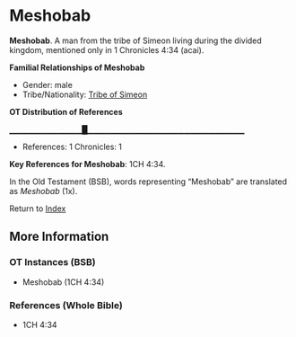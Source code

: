 # Meshobab
**Meshobab**. 
A man from the tribe of Simeon living during the divided kingdom, mentioned only in 1 Chronicles 4:34 (acai). 




**Familial Relationships of Meshobab**


* Gender: male
* Tribe/Nationality: [Tribe of Simeon](../../../groups/md/acai/Simeon.md)


**OT Distribution of References**

▁▁▁▁▁▁▁▁▁▁▁▁█▁▁▁▁▁▁▁▁▁▁▁▁▁▁▁▁▁▁▁▁▁▁▁▁▁▁
* References: 1 Chronicles: 1



**Key References for Meshobab**: 
1CH 4:34. 


In the Old Testament (BSB), words representing “Meshobab” are translated as 
*Meshobab* (1x). 




Return to [Index](00-Index.md)

## More Information

### OT Instances (BSB)

* Meshobab (1CH 4:34)



### References (Whole Bible)

* 1CH 4:34




